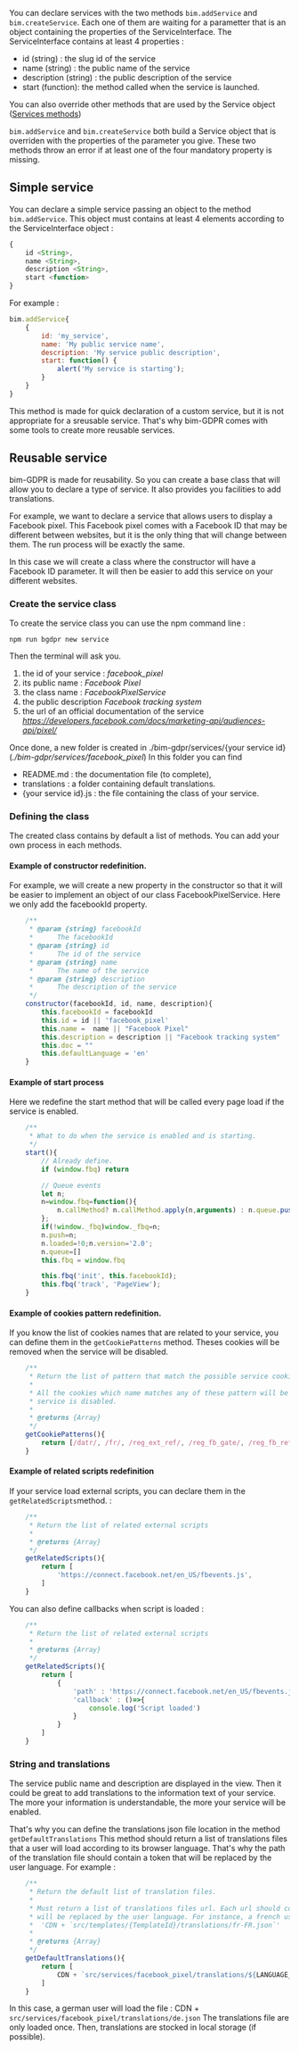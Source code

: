 You can declare services with the two methods `bim.addService` and `bim.createService`. Each one of them are waiting for a parametter that is an object containing the properties of the ServiceInterface.
The ServiceInterface contains at least 4 properties :

- id (string) : the slug id of the service 
- name (string) : the public name of the service 
- description (string) : the public description of the service 
- start (function): the method called when the service is launched.
     
You can also override other methods that are used by the Service object ([Services methods](./methods.md))


`bim.addService` and `bim.createService` both build a Service object that is overriden with the properties of the parameter you give.
These two methods throw an error if at least one of the four mandatory property is missing.  

 

## Simple service

You can declare a simple service passing an object to the method `bim.addService`.
This object must contains at least 4 elements according to the ServiceInterface object :
```javascript
{
    id <String>,
    name <String>,
    description <String>,
    start <function>
}
```

For example : 
```javascript
bim.addService{
	{
		id: 'my_service',
		name: 'My public service name',
		description: 'My service public description',
		start: function() {
			alert('My service is starting');
		}
	}
}
```

This method is made for quick declaration of a custom service, but it is not appropriate for a sreusable service. That's why bim-GDPR comes with some tools to create more reusable services.

## Reusable service

bim-GDPR is made for reusability. So you can create a base class that will allow you to declare a type of service. It also provides you facilities to add translations.


For example, we want to declare a service that allows users to display a Facebook pixel. This Facebook pixel comes with a Facebook ID that may be different between websites, but it is the only thing that will change between them. The run process will be exactly the same.

In this case we will create a class where the constructor will have a Facebook ID parameter. It will then be easier to add this service on your different websites.

### Create the service class
To create the service class you can use the npm command line : 

`npm run bgdpr new service`

Then the terminal will ask you. 
     
1. the id of your service : _facebook_pixel_
2. its public name : _Facebook Pixel_
3. the class name : _FacebookPixelService_
4. the public description _Facebook tracking system_
5. the url of an official documentation of the service _https://developers.facebook.com/docs/marketing-api/audiences-api/pixel/_ 

Once done, a new folder is created in ./bim-gdpr/services/{your service id} (_./bim-gdpr/services/facebook_pixel_)
In this folder you can find
    
- README.md : the documentation file (to complete),
- translations : a folder containing default translations.
- {your service id}.js : the file containing the class of your service.

### Defining the class
The created class contains by default a list of methods. You can add your own process in each methods.

#### Example of constructor redefinition.
For example, we will create a new property in the constructor so that it will be easier to implement an object of our class FacebookPixelService.
Here we only add the facebookId property. 

```javascript
    /**
     * @param {string} facebookId
     *      The facebookId
     * @param {string} id 
     *      The id of the service
     * @param {string} name 
     *      The name of the service
     * @param {string} description 
     *      The description of the service
     */
    constructor(facebookId, id, name, description){
        this.facebookId = facebookId
        this.id = id || 'facebook_pixel'
        this.name =  name || "Facebook Pixel"
        this.description = description || "Facebook tracking system"
        this.doc = ""
        this.defaultLanguage = 'en'
    }
```

#### Example of start process
Here we redefine the start method that will be called every page load if the service is enabled.
```javascript
    /**
     * What to do when the service is enabled and is starting.
     */
    start(){
        // Already define.
        if (window.fbq) return

        // Queue events
        let n;
        n=window.fbq=function(){
            n.callMethod? n.callMethod.apply(n,arguments) : n.queue.push(arguments)
        };
        if(!window._fbq)window._fbq=n;
        n.push=n;
        n.loaded=!0;n.version='2.0';
        n.queue=[]
        this.fbq = window.fbq

        this.fbq('init', this.facebookId);
        this.fbq('track', 'PageView');
    }
```


#### Example of cookies pattern redefinition.
If you know the list of cookies names that are related to your service, you can define them in the `getCookiePatterns` method.
Theses cookies will be removed when the service will be disabled.

```javascript
    /**
     * Return the list of pattern that match the possible service cookie name.
     * 
     * All the cookies which name matches any of these pattern will be removed, when
     * service is disabled.
     * 
     * @returns {Array}
     */
    getCookiePatterns(){
        return [/datr/, /fr/, /reg_ext_ref/, /reg_fb_gate/, /reg_fb_ref/, /sb/, /wd/, /x-src/]
    }
```

#### Example of related scripts redefinition
If your service load external scripts, you can declare them in the `getRelatedScripts`method. :

```javascript
    /**
     * Return the list of related external scripts
     * 
     * @returns {Array}
     */
    getRelatedScripts(){
        return [
            'https://connect.facebook.net/en_US/fbevents.js',
        ]
    }
```

You can also define callbacks when script is loaded : 

```javascript
    /**
     * Return the list of related external scripts
     * 
     * @returns {Array}
     */
    getRelatedScripts(){
        return [
        	{
        	    'path' : 'https://connect.facebook.net/en_US/fbevents.js', 
                'callback' : ()=>{
                    console.log('Script loaded')
                }
        	}
        ]
    }
```




### String and translations
The service public name and description are displayed in the view. Then it could be great to add translations to the information text of your service.
The more your information is understandable, the more your service will be enabled.

That's why you can define the translations json file location in the method `getDefaultTranslations`
This method should return a list of translations files that a user will load according to its browser language.
That's why the path of the translation file should contain a token that will be replaced by the user language.
For example : 
````javascript
    /**
     * Return the default list of translation files.
     * 
     * Must return a list of translations files url. Each url should contain a ${LANGUAGE_TOKEN} char, that 
     * will be replaced by the user language. For instance, a french user will load the file
     *  'CDN + `src/templates/{TemplateId}/translations/fr-FR.json`'
     * 
     * @returns {Array}
     */
    getDefaultTranslations(){
        return [
            CDN + `src/services/facebook_pixel/translations/${LANGUAGE_TOKEN}.json`,
        ]
    }
````
In this case, a german user will load the file : CDN + `src/services/facebook_pixel/translations/de.json`
The translations file are only loaded once. Then, translations are stocked in local storage (if possible).
